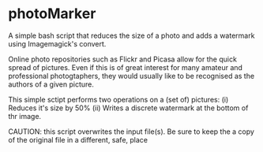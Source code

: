# photoMarker

A simple bash script that reduces the size of a photo and adds a watermark 
using Imagemagick's convert.

Online photo repositories such as Flickr and Picasa allow for the quick 
spread of pictures. Even if this is of great interest for many amateur and
professional photogtaphers, they would usually like to be recognised as 
the authors of a given picture. 

This simple sctipt performs two operations on a (set of) pictures:
(i) Reduces it's size by 50%
(ii) Writes a discrete watermark at the bottom of thr image.

CAUTION: this script overwrites the input file(s). Be sure to keep the 
a copy of the original file in a different, safe, place

